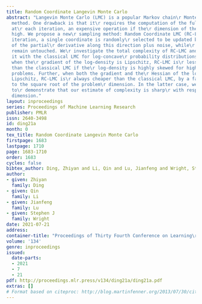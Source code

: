 ```yaml
---
title: Random Coordinate Langevin Monte Carlo
abstract: "Langevin Monte Carlo (LMC) is a popular Markov chain\r Monte Carlo sampling
  method. One drawback is that it\r requires the computation of the full gradient
  at\r each iteration, an expensive operation if the\r dimension of the problem is
  high. We propose a new\r sampling method: Random Coordinate LMC (RC-LMC). At\r each
  iteration, a single coordinate is randomly\r selected to be updated by a multiple
  of the partial\r derivative along this direction plus noise, while\r all other coordinates
  remain untouched. We\r investigate the total complexity of RC-LMC and\r compare
  it with the classical LMC for log-concave\r probability distributions. We show that
  when the\r gradient of the log-density is Lipschitz, RC-LMC is\r less expensive
  than the classical LMC if the\r log-density is highly skewed for high dimensional\r
  problems. Further, when both the gradient and the\r Hessian of the log-density are
  Lipschitz, RC-LMC is\r always cheaper than the classical LMC, by a factor\r proportional
  to the square root of the problem\r dimension. In the latter case, we use an example
  to\r demonstrate that our estimate of complexity is sharp\r with respect to the
  dimension."
layout: inproceedings
series: Proceedings of Machine Learning Research
publisher: PMLR
issn: 2640-3498
id: ding21a
month: 0
tex_title: Random Coordinate Langevin Monte Carlo
firstpage: 1683
lastpage: 1710
page: 1683-1710
order: 1683
cycles: false
bibtex_author: Ding, Zhiyan and Li, Qin and Lu, Jianfeng and Wright, Stephen J
author:
- given: Zhiyan
  family: Ding
- given: Qin
  family: Li
- given: Jianfeng
  family: Lu
- given: Stephen J
  family: Wright
date: 2021-07-21
address:
container-title: "Proceedings of Thirty Fourth Conference on Learning\r Theory"
volume: '134'
genre: inproceedings
issued:
  date-parts:
  - 2021
  - 7
  - 21
pdf: http://proceedings.mlr.press/v134/ding21a/ding21a.pdf
extras: []
# Format based on citeproc: http://blog.martinfenner.org/2013/07/30/citeproc-yaml-for-bibliographies/
---
```

